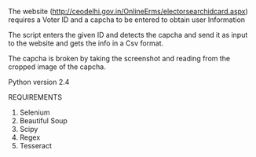 The website (http://ceodelhi.gov.in/OnlineErms/electorsearchidcard.aspx) requires a Voter ID and a capcha to be entered to obtain user Information

The script enters the given ID and detects the capcha and send it as input to the website and gets the info in a Csv format.

The capcha is broken by taking the screenshot and reading from the cropped image of the capcha.

Python version 2.4

REQUIREMENTS
 1. Selenium
 2. Beautiful Soup
 3. Scipy
 4. Regex
 5. Tesseract
